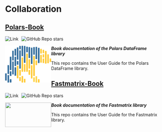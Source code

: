 # Collaboration 

## [Polars-Book](https://github.com/pola-rs/polars-book)
<a href="https://github.com/pola-rs/polars"><img alt="Link" src="https://img.shields.io/badge/Polars-package-blue" style="float:left; padding-right:10px" ></a>
![GitHub Repo stars](https://img.shields.io/github/stars/pola-rs/polars?style=social)

[<img src="https://raw.githubusercontent.com/pola-rs/polars-static/master/web/polars-logo-python.svg"  width="150" height="120" align="left">](https://github.com/pola-rs/polars-book)
_**Book documentation of the Polars DataFrame library**_

This repo contains the User Guide for the Polars DataFrame library.



## [Fastmatrix-Book](https://github.com/fralfaro/fastmatrix-book)
<a href="https://github.com/faosorios/fastmatrix"><img alt="Link" src="https://img.shields.io/badge/Fastmatrix-package-blue" style="float:left; padding-right:10px" ></a>
![GitHub Repo stars](https://img.shields.io/github/stars/faosorios/fastmatrix?style=social)

[<img src="https://www.r-project.org/logo/Rlogo.png"  width="150" height="80" align="left">](https://github.com/faosorios/fastmatrix)
_**Book documentation of the Fastmatrix library**_

This repo contains the User Guide for the Fastmatrix library.